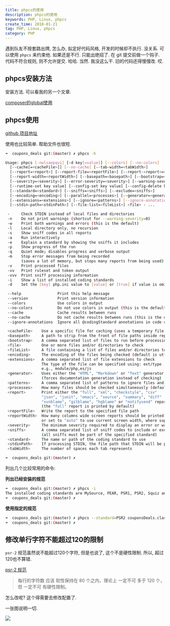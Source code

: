 ```yaml
---
title: phpcs的使用
description: phpcs的使用
keywords: PHP, Linux, phpcs
create_time: 2018-01-21
tag: PHP, Linux, phpcs
category: PHP
---
```


遇到队友不按套路出牌, 怎么办, 拟定好代码风格, 开发的时候却不执行. 没关系. 可以使用 `phpcs` 来约束他.
如果还是不行. 只能出绝招了. 在 git 提交前做一个钩子. 代码不符合规则, 则不允许提交. 哈哈. 当然. 我没这么干.
旧的代码还得慢慢改. 哎.

## phpcs安装方法

安装方法. 可以看我的另一个文章.

[composer的global使用](http://www.qiuyuhome.com/2018/01/21/composer%E7%9A%84global%E4%BD%BF%E7%94%A8/)

## phpcs使用

[github 项目地址](https://github.com/squizlabs/PHP_CodeSniffer)

使用也比较简单. 帮助文件也很短.

```bash
➜  coupons_deals git:(master) ✗ phpcs -h

Usage: phpcs [-nwlsaepqvi] [-d key[=value]] [--colors] [--no-colors]
  [--cache[=<cacheFile>]] [--no-cache] [--tab-width=<tabWidth>]
  [--report=<report>] [--report-file=<reportFile>] [--report-<report>=<reportFile>]
  [--report-width=<reportWidth>] [--basepath=<basepath>] [--bootstrap=<bootstrap>]
  [--severity=<severity>] [--error-severity=<severity>] [--warning-severity=<severity>]
  [--runtime-set key value] [--config-set key value] [--config-delete key] [--config-show]
  [--standard=<standard>] [--sniffs=<sniffs>] [--exclude=<sniffs>]
  [--encoding=<encoding>] [--parallel=<processes>] [--generator=<generator>]
  [--extensions=<extensions>] [--ignore=<patterns>] [--ignore-annotations]
  [--stdin-path=<stdinPath>] [--file-list=<fileList>] <file> - ...

 -     Check STDIN instead of local files and directories
 -n    Do not print warnings (shortcut for --warning-severity=0)
 -w    Print both warnings and errors (this is the default)
 -l    Local directory only, no recursion
 -s    Show sniff codes in all reports
 -a    Run interactively
 -e    Explain a standard by showing the sniffs it includes
 -p    Show progress of the run
 -q    Quiet mode; disables progress and verbose output
 -m    Stop error messages from being recorded
       (saves a lot of memory, but stops many reports from being used)
 -v    Print processed files
 -vv   Print ruleset and token output
 -vvv  Print sniff processing information
 -i    Show a list of installed coding standards
 -d    Set the [key] php.ini value to [value] or [true] if value is omitted

 --help                Print this help message
 --version             Print version information
 --colors              Use colors in output
 --no-colors           Do not use colors in output (this is the default)
 --cache               Cache results between runs
 --no-cache            Do not cache results between runs (this is the default)
 --ignore-annotations  Ignore all @codingStandard annotations in code comments

 <cacheFile>    Use a specific file for caching (uses a temporary file by default)
 <basepath>     A path to strip from the front of file paths inside reports
 <bootstrap>    A comma separated list of files to run before processing begins
 <file>         One or more files and/or directories to check
 <fileList>     A file containing a list of files and/or directories to check (one per line)
 <encoding>     The encoding of the files being checked (default is utf-8)
 <extensions>   A comma separated list of file extensions to check
                The type of the file can be specified using: ext/type
                e.g., module/php,es/js
 <generator>    Uses either the "HTML", "Markdown" or "Text" generator
                (forces documentation generation instead of checking)
 <patterns>     A comma separated list of patterns to ignore files and directories
 <processes>    How many files should be checked simultaneously (default is 1)
 <report>       Print either the "full", "xml", "checkstyle", "csv"
                "json", "junit", "emacs", "source", "summary", "diff"
                "svnblame", "gitblame", "hgblame" or "notifysend" report
                (the "full" report is printed by default)
 <reportFile>   Write the report to the specified file path
 <reportWidth>  How many columns wide screen reports should be printed
                or set to "auto" to use current screen width, where supported
 <severity>     The minimum severity required to display an error or warning
 <sniffs>       A comma separated list of sniff codes to include or exclude from checking
                (all sniffs must be part of the specified standard)
 <standard>     The name or path of the coding standard to use
 <stdinPath>    If processing STDIN, the file path that STDIN will be processed as
 <tabWidth>     The number of spaces each tab represents

➜  coupons_deals git:(master) ✗

```

列出几个比较常用的命令:

**列出已经安装的规范**

```bash
➜  coupons_deals git:(master) ✗ phpcs -i
The installed coding standards are MySource, PEAR, PSR1, PSR2, Squiz and Zend
➜  coupons_deals git:(master) ✗
```

**使用指定的规范**

```bash
➜  coupons_deals git:(master) ✗ phpcs --standard=PSR2 couponsDeals.class.php
➜  coupons_deals git:(master) ✗
```

## 修改单行字符不能超过120的限制

`psr-2` 规范虽然说不能超过120个字符, 但是也说了, 这个不是硬性限制. 所以, 超过120也不算错.

[psr-2 规范](https://laravel-china.org/topics/2079/psr-specification-psr-2-coding-style-specification)

> 每行的字符数 应该 软性保持在 80 个之内，理论上 一定不可 多于 120 个，但 一定不可 有硬性限制。

怎么改呢? 这个得需要去修改配置了.

一张图说明一切.

![](/images/phpcs_set_2.png)